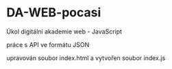 # DA-WEB-pocasi
Úkol digitální akademie web - JavaScript

práce s API ve formátu JSON 

upravován soubor index.html a vytvořen soubor index.js

